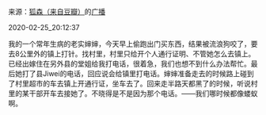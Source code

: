 来源：[狐森（来自豆瓣）](https://www.douban.com/people/153795705/)的[广播](https://www.douban.com/people/153795705/status/2832974125/)


2020-02-25_20:12:37


我的一个常年生病的老实婶婶，今天早上偷跑出门买东西，结果被流浪狗咬了，要去8公里外的镇上打针。找村里，村里只给开个人通行证明、不管她怎么去镇上。已经出嫁住在另外县的堂姐给我打电话，很着急，我们也想不到什么办法帮忙。最后她打了县Jiwei的电话，回应说会给镇里打电话。婶婶准备走去的时候路上碰到了村里超市的车去镇上开通行证，坐车去了。回来走半路天都黑了的时候，听说村里的某干部开车去接她了。不晓得是不是因为那个电话。——我们哪时候都像蝼蚁啊。
